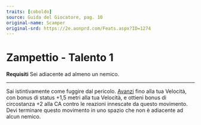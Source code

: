 ```yaml
---
traits: [coboldo]
source: Guida del Giocatore, pag. 10
original-name: Scamper
original-srd: https://2e.aonprd.com/Feats.aspx?ID=1274
---
```


# Zampettio - Talento 1

**Requisiti** Sei adiacente ad almeno un nemico.

---

Sai istintivamente come fuggire dal pericolo. [Avanzi](/azioni/base/avanzare)
fino alla tua Velocità, con bonus di status +1,5 metri alla tua Velocità, e
ottieni bonus di circostanza +2 alla CA contro le reazioni innescate da questo
movimento. Devi terminare questo movimento in uno spazio che non è adiacente ad
alcun nemico.
